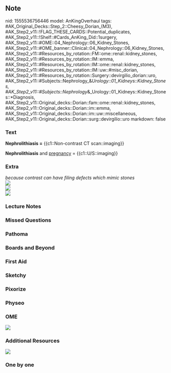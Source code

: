 ## Note
nid: 1555536756446
model: AnKingOverhaul
tags: #AK_Original_Decks::Step_2::Cheesy_Dorian_(M3), #AK_Step2_v11::!FLAG_THESE_CARDS::Potential_duplicates, #AK_Step2_v11::!Shelf::#Cards_AnKing_Did::1surgery, #AK_Step2_v11::#OME::04_Nephrology::06_Kidney_Stones, #AK_Step2_v11::#OME_banner::Clinical::04_Nephrology::06_Kidney_Stones, #AK_Step2_v11::#Resources_by_rotation::FM::ome::renal::kidney_stones, #AK_Step2_v11::#Resources_by_rotation::IM::emma, #AK_Step2_v11::#Resources_by_rotation::IM::ome::renal::kidney_stones, #AK_Step2_v11::#Resources_by_rotation::IM::uw::#misc_dorian, #AK_Step2_v11::#Resources_by_rotation::Surgery::devirgilio_dorian::uro, #AK_Step2_v11::#Subjects::Nephrology_&_Urology::01_Kidneys::Kidney_Stones, #AK_Step2_v11::#Subjects::Nephrology_&_Urology::01_Kidneys::Kidney_Stones::*Diagnosis, #AK_Step2_v11::Original_decks::Dorian::fam::ome::renal::kidney_stones, #AK_Step2_v11::Original_decks::Dorian::im::emma, #AK_Step2_v11::Original_decks::Dorian::im::uw::miscellaneous, #AK_Step2_v11::Original_decks::Dorian::surg::devirgilio::uro
markdown: false

### Text
<b>Nephrolithiasis =</b> {{c1::Non-contrast CT scan::imaging}}
<div>
  <b>Nephrolithiasis</b> and <u>pregnancy</u> =
  {{c1::U/S::imaging}}
</div>

### Extra
<div>
  <div>
    <i>because contrast can have filing defects which mimic
    stones</i>
  </div>
  <div></div>
  <div>
    <i><img src="paste-468516507484161.jpg"></i>
  </div>
  <div>
    <i><img src="paste-3126572982730753.jpg"></i>
  </div>
  <div>
    <i><img src="paste-3190499275964417.jpg"></i>
  </div>
</div>

### Lecture Notes


### Missed Questions


### Pathoma


### Boards and Beyond


### First Aid


### Sketchy


### Pixorize


### Physeo


### OME
<div class="ome-widget">
  <a href=
  "https://onlinemeded.org/spa/nephrology/kidney-stones/acquire?ref=anki">
  <img src="_OME_AnkiFlashcards_Lesson_2.png"></a>
</div>

### Additional Resources
<i><img src="paste-833223655787.jpg"></i>

### One by one

